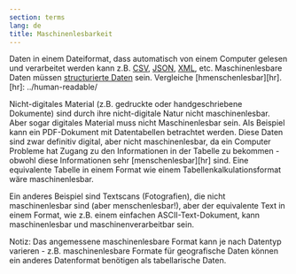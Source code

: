 ```yaml
---
section: terms
lang: de
title: Maschinenlesbarkeit
---
```


Daten in einem Dateiformat, dass automatisch von einem Computer gelesen und verarbeitet werden kann z.B. [CSV](../csv/), [JSON](../json/), [XML](../xml/), etc. Maschinenlesbare Daten müssen [structurierte Daten](../structured-data/) sein.  Vergleiche [hmenschenlesbar][hr].
[hr]: ../human-readable/

Nicht-digitales Material (z.B. gedruckte oder handgeschriebene Dokumente) sind durch ihre nicht-digitale Natur nicht maschinenlesbar. Aber sogar digitales Material muss nicht Maschinenlesbar sein. Als Beispiel kann ein PDF-Dokument mit Datentabellen betrachtet werden. Diese Daten sind zwar definitiv digital, aber nicht maschinenlesbar, da ein Computer Probleme hat Zugang zu den Informationen in der Tabelle zu bekommen - obwohl diese Informationen sehr [menschenlesbar][hr] sind. Eine equivalente Tabelle in einem Format wie einem Tabellenkalkulationsformat wäre maschinenlesbar.

Ein anderes Beispiel sind Textscans (Fotografien), die nicht maschinenlesbar sind (aber menschenlesbar!), aber der equivalente Text in einem Format, wie z.B. einem einfachen ASCII-Text-Dokument, kann maschinenlesbar und maschinenverarbeitbar sein. 

Notiz: Das angemessene maschinenlesbare Format kann je nach Datentyp varieren - z.B. maschinenlesbare Formate für geografische Daten können ein anderes Datenformat benötigen als tabellarische Daten. 
  
  

